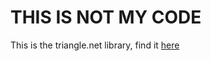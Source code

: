 # THIS IS NOT MY CODE
This is the triangle.net library, find it [here](https://github.com/wo80/Triangle.NET)